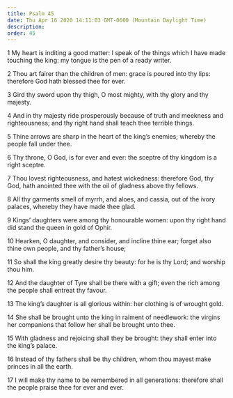 ```yaml
---
title: Psalm 45
date: Thu Apr 16 2020 14:11:03 GMT-0600 (Mountain Daylight Time)
description: 
order: 45
---
```


<p>
  1 My heart is inditing a good matter: I speak of the things which I have made
  touching the king: my tongue is the pen of a ready writer.
</p>
<p>
  2 Thou art fairer than the children of men: grace is poured into thy lips:
  therefore God hath blessed thee for ever.
</p>
<p>
  3 Gird thy sword upon thy thigh, O most mighty, with thy glory and thy
  majesty.
</p>
<p>
  4 And in thy majesty ride prosperously because of truth and meekness and
  righteousness; and thy right hand shall teach thee terrible things.
</p>
<p>
  5 Thine arrows are sharp in the heart of the king&#x2019;s enemies; whereby
  the people fall under thee.
</p>
<p>
  6 Thy throne, O God, is for ever and ever: the sceptre of thy kingdom is a
  right sceptre.
</p>
<p>
  7 Thou lovest righteousness, and hatest wickedness: therefore God, thy God,
  hath anointed thee with the oil of gladness above thy fellows.
</p>
<p>
  8 All thy garments smell of myrrh, and aloes, and cassia, out of the ivory
  palaces, whereby they have made thee glad.
</p>
<p>
  9 Kings&#x2019; daughters were among thy honourable women: upon thy right hand
  did stand the queen in gold of Ophir.
</p>
<p>
  10 Hearken, O daughter, and consider, and incline thine ear; forget also thine
  own people, and thy father&#x2019;s house;
</p>
<p>
  11 So shall the king greatly desire thy beauty: for he is thy Lord; and
  worship thou him.
</p>
<p>
  12 And the daughter of Tyre shall be there with a gift; even the rich among
  the people shall entreat thy favour.
</p>
<p>
  13 The king&#x2019;s daughter is all glorious within: her clothing is of
  wrought gold.
</p>
<p>
  14 She shall be brought unto the king in raiment of needlework: the virgins
  her companions that follow her shall be brought unto thee.
</p>
<p>
  15 With gladness and rejoicing shall they be brought: they shall enter into
  the king&#x2019;s palace.
</p>
<p>
  16 Instead of thy fathers shall be thy children, whom thou mayest make princes
  in all the earth.
</p>
<p>
  17 I will make thy name to be remembered in all generations: therefore shall
  the people praise thee for ever and ever.
</p>
